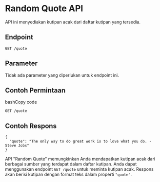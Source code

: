 # Random Quote API

API ini menyediakan kutipan acak dari daftar kutipan yang tersedia.

## Endpoint

`GET /quote`

## Parameter

Tidak ada parameter yang diperlukan untuk endpoint ini.

## Contoh Permintaan

bashCopy code

`GET /quote`

## Contoh Respons

```jsonCopy code
{
  "quote": "The only way to do great work is to love what you do. - Steve Jobs"
}
```

API "Random Quote" memungkinkan Anda mendapatkan kutipan acak dari berbagai sumber yang terdapat dalam daftar kutipan. Anda dapat menggunakan endpoint `GET /quote` untuk meminta kutipan acak. Respons akan berisi kutipan dengan format teks dalam properti `"quote"`.
